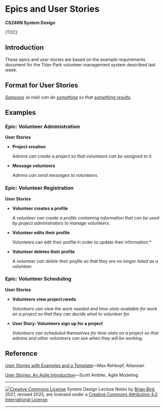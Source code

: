 <h1>Epics and User Stories</h1>

**CS246N System Design**

[TOC]

## Introduction

These epics and user stories are based on the example requirements document for the Titan Park volunteer management system described last week.

## Format for User Stories

*<u>Someone</u> (a role) can do <u>something</u> so that <u>something results</u>.*

## Examples

### Epic: Volunteer Administration

**User Stories**

- **Project creation**

  *Admins can create a project so that volunteers can be assigned to it.*

- **Message volunteers**

  *Admins can send messages to volunteers.*

### Epic: Volunteer Registration

**User Stories**

- **Volunteer creates a profile**

  *A volunteer can create a profile containing information that can be used by project administrators to manage volunteers.*

- **Volunteer edits their profile**

  Volunteers can edit their profile in order to update their information.*

- **Volunteer deletes their profile**

  *A volunteer can delete their profile so that they are no longer listed as a volunteer.*

### Epic: Volunteer Scheduling

**User Stories**

- **Volunteers view project needs**

  *Volunteers can view the work needed and time-slots available for work on a project so that they can decide what to volunteer for.*

- **User Story: Volunteers sign up for a project**

  *Volunteers can scheduled themselves for time-slots on a project so that admins and other volunteers can see when they will be working.*

  

## Reference

[User Stories with Examples and a Template](https://www.atlassian.com/agile/project-management/user-stories)&mdash;Max Rehkopf, Atlassian

[User Stories: An Agile Introduction](http://www.agilemodeling.com/artifacts/userStory.htm)&mdash;Scott Ambler, Agile Modeling



------

[![Creative Commons License](https://i.creativecommons.org/l/by/4.0/88x31.png)](http://creativecommons.org/licenses/by/4.0/)
System Design Lecture Notes by [Brian Bird](https://profbird.dev), 2021, revised <time>2025</time>, are licensed under a [Creative Commons Attribution 4.0 International License](http://creativecommons.org/licenses/by/4.0/).

------

